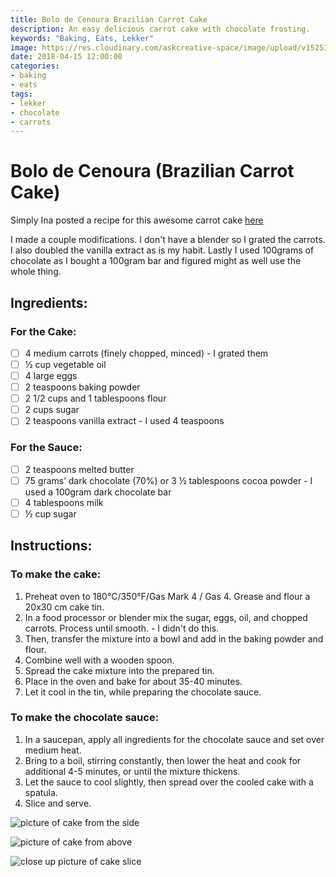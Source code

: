 ```yaml
---
title: Bolo de Cenoura Brazilian Carrot Cake
description: An easy delicious carrot cake with chocolate frosting.
keywords: "Baking, Eats, Lekker"
image: https://res.cloudinary.com/askcreative-space/image/upload/v1525380885/Optimized-brazcake_cgrxrp.jpg
date: 2018-04-15 12:00:00
categories:
- baking
- eats
tags:
- lekker
- chocolate
- carrots
---
```

# Bolo de Cenoura (Brazilian Carrot Cake)

Simply Ina posted a recipe for this awesome carrot cake [here](https://simplyina.com/brazilian-carrot-cake-bolo-de-cenoura-traditional-recipe/)

I made a couple modifications. I don't have a blender so I grated the carrots. I also doubled the vanilla extract as is my habit. Lastly I used 100grams of chocolate as I bought a 100gram bar and figured might as well use the whole thing.

## Ingredients:

### For the Cake:

 - [ ] 4 medium carrots (finely chopped, minced) - I grated them
 - [ ] ½ cup vegetable oil
 - [ ] 4 large eggs
 - [ ] 2 teaspoons baking powder
 - [ ] 2 1/2 cups and 1 tablespoons flour
 - [ ] 2 cups sugar
 - [ ] 2 teaspoons vanilla extract - I used 4 teaspoons

### For the Sauce:

 - [ ] 2 teaspoons melted butter
 - [ ] 75 grams’ dark chocolate (70%) or 3 ½ tablespoons cocoa powder -
       I used a 100gram dark chocolate bar
 - [ ] 4 tablespoons milk
 - [ ] ½ cup sugar

## Instructions:

### To make the cake:

 1. Preheat oven to 180°C/350°F/Gas Mark 4 / Gas 4. Grease and flour a
    20x30 cm cake tin.
 2. In a food processor or blender mix the sugar, eggs, oil, and chopped
    carrots. Process until smooth. - I didn't do this.
 3. Then, transfer the mixture into a bowl and add in the baking powder
    and flour.
 4. Combine well with a wooden spoon.
 5. Spread the cake mixture into the prepared tin.
 6. Place in the oven and bake for about 35-40 minutes. 
 7. Let it cool in the tin, while preparing the chocolate sauce.

### To make the chocolate sauce:

 1. In a saucepan, apply all ingredients for the chocolate sauce and set
    over medium heat.
 2. Bring to a boil, stirring constantly, then lower the heat and cook
    for additional 4-5 minutes, or until the mixture thickens.
 3. Let the sauce to cool slightly, then spread over the cooled cake
    with a spatula.
 4. Slice and serve.

![picture of cake from the side](https://res.cloudinary.com/askcreative-space/image/upload/v1523815188/Optimized-braziliancarrotcake3_kmeenb.jpg)

![picture of cake from above](https://res.cloudinary.com/askcreative-space/image/upload/v1523815188/Optimized-braziliancarrotcake2_iqnrad.jpg)

![close up picture of cake slice](https://res.cloudinary.com/askcreative-space/image/upload/v1523815266/Optimized-braziliancarrotcake1_b5o7sf.jpg)
